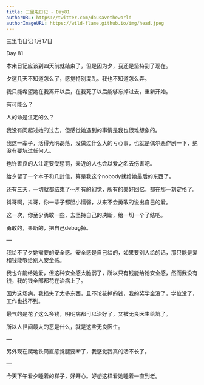 ```yaml
---
title: 三里屯日记 - Day81
authorURL: https://twitter.com/dousavetheworld
authorImageURL: https://wild-flame.github.io/img/head.jpeg
---
```


三里屯日记 1月17日

Day 81

本来日记应该到四天前就结束了，但是因为夕，我还是坚持到了现在。

夕这几天不知道怎么了，感觉特别混乱。我也不知道怎么弄。

我只能希望她在我离开以后，在我死了以后能够忘掉过去，重新开始。

有可能么？

人的命是注定的么？

我没有问起过她的过去，但感觉她遇到的事情是我也很难想象的。

我这一辈子，活得光明磊落，没做过什么大的亏心事，也就是偶尔恶作剧一下，绝没有要坑过任何人。

也许善良的人注定要受惩罚，亲近的人也会以爱之名去伤害吧。

给夕留了一个本子和几封信，算是我这个nobody就给她最后的东西了。

还有三天，一切就都结束了～所有的幻觉，所有的美好回忆，都在那一刻定格了。

抖哥啊，抖哥，你一辈子都胆小懦弱，从来不会勇敢的说出自己的爱。

这一次，你至少勇敢一些，去坚持自己的决断，给一切一个了结吧。

勇敢的，果断的，把自己debug掉。

—

我给不了夕她需要的安全感。安全感是自己给的，如果要别人给的话，那只能是爱和钱能够给别人安全感。

我也许能给她爱，但这种安全感太脆弱了，所以只有钱能给她安全感，然而我没有钱，我的钱全部都花在治病上了。

因为这场病，我损失了太多东西，且不论花掉的钱，我的奖学金没了，学位没了，工作也找不到。

最气的是花了这么多钱，明明病都可以治好了，又被无良医生给坑了。

所以人世间最大的恶是什么，就是这些无良医生。

—

另外现在爬地铁简直感觉腿要断了，我感觉我真的活不长了。

—

今天下午看夕睡着的样子，好开心。好想这样看她睡着一直到老。
